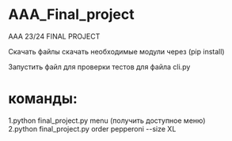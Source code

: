 # AAA_Final_project
AAA 23/24 FINAL PROJECT

Скачать файлы
скачать необходимые модули через (pip install)

Запустить файл для проверки тестов для файла cli.py

# команды:
1.python final_project.py menu  (получить доступное меню) \
2.python final_project.py order pepperoni  --size XL
